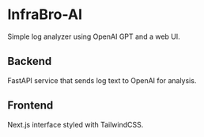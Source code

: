 # InfraBro-AI

Simple log analyzer using OpenAI GPT and a web UI.

## Backend

FastAPI service that sends log text to OpenAI for analysis.

## Frontend

Next.js interface styled with TailwindCSS.
